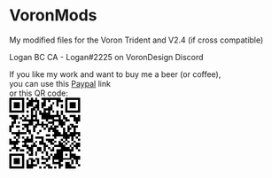# VoronMods
My modified files for the Voron Trident and V2.4 (if cross compatible)

Logan BC CA - Logan#2225 on VoronDesign Discord

If you like my work and want to buy me a beer (or coffee),  
you can use this [Paypal](https://www.paypal.com/donate/?hosted_button_id=QBMAY9ZB6N3F8) link    
or this QR code:  
![QRCode](QRCode.png)
